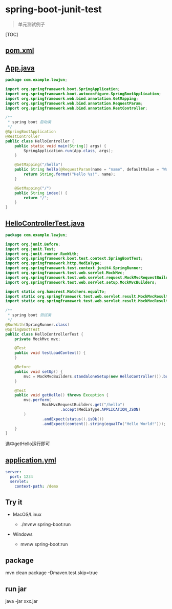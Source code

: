 # spring-boot-junit-test

> 单元测试例子

[TOC]

## [pom.xml](pom.xml)

## [App.java](src/main/java/com/example/lewjun/HelloController.java)

```java
package com.example.lewjun;

import org.springframework.boot.SpringApplication;
import org.springframework.boot.autoconfigure.SpringBootApplication;
import org.springframework.web.bind.annotation.GetMapping;
import org.springframework.web.bind.annotation.RequestParam;
import org.springframework.web.bind.annotation.RestController;

/**
 * spring boot 启动类
 */
@SpringBootApplication
@RestController
public class HelloController {
    public static void main(String[] args) {
        SpringApplication.run(App.class, args);
    }

    @GetMapping("/hello")
    public String hello(@RequestParam(name = "name", defaultValue = "World") String name) {
        return String.format("Hello %s!", name);
    }

    @GetMapping("/")
    public String index() {
        return "/";
    }
}
```

## [HelloControllerTest.java](src/test/java/com/example/lewjun/HelloControllerTest.java)
```java
package com.example.lewjun;

import org.junit.Before;
import org.junit.Test;
import org.junit.runner.RunWith;
import org.springframework.boot.test.context.SpringBootTest;
import org.springframework.http.MediaType;
import org.springframework.test.context.junit4.SpringRunner;
import org.springframework.test.web.servlet.MockMvc;
import org.springframework.test.web.servlet.request.MockMvcRequestBuilders;
import org.springframework.test.web.servlet.setup.MockMvcBuilders;

import static org.hamcrest.Matchers.equalTo;
import static org.springframework.test.web.servlet.result.MockMvcResultMatchers.content;
import static org.springframework.test.web.servlet.result.MockMvcResultMatchers.status;

/**
 * spring boot 测试类
 */
@RunWith(SpringRunner.class)
@SpringBootTest
public class HelloControllerTest {
    private MockMvc mvc;

    @Test
    public void testLoadContext() {
    }

    @Before
    public void setUp() {
        mvc = MockMvcBuilders.standaloneSetup(new HelloController()).build();
    }

    @Test
    public void getHello() throws Exception {
        mvc.perform(
                MockMvcRequestBuilders.get("/hello")
                        .accept(MediaType.APPLICATION_JSON)
        )
                .andExpect(status().isOk())
                .andExpect(content().string(equalTo("Hello World!")));
    }
}
```

选中getHello运行即可

## [application.yml](src/main/resources/application.yml)

```yaml
server:
  port: 1234
  servlet:
    context-path: /demo
```

## Try it

* MacOS/Linux
    * ./mvnw spring-boot:run

* Windows
    * mvnw spring-boot:run

## package

mvn clean package -Dmaven.test.skip=true

## run jar

java -jar xxx.jar

